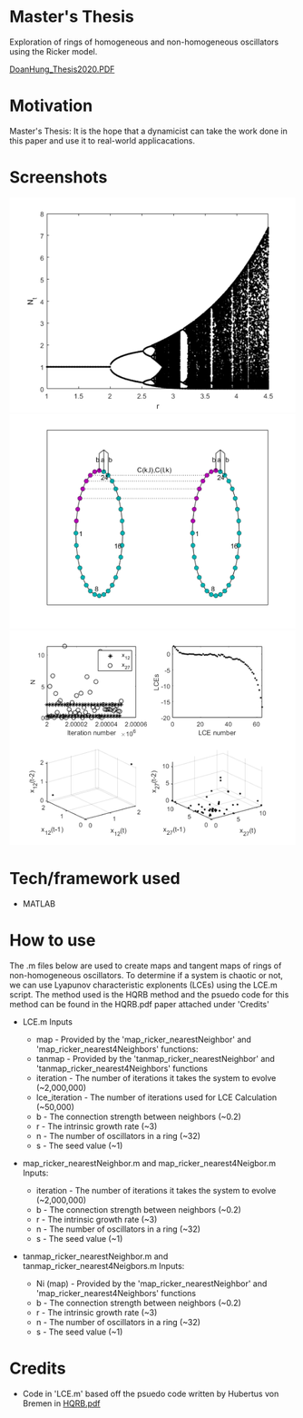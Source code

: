 # Master's Thesis
Exploration of rings of homogeneous and non-homogeneous oscillators using the Ricker model. 

<a href="DoanHung_Thesis2020.pdf" target="_blank">DoanHung_Thesis2020.PDF</a>

# Motivation
Master's Thesis: It is the hope that a dynamicist can take the work done in this paper and use it to real-world applicacations.

# Screenshots
![Alt text](ricker.png?raw=true "The Ricker Model")
![Alt text](coupled_rings_case1.png?raw=true "coupled_rings_case1")
![Alt text](case_1.png?raw=true "case_1")

# Tech/framework used
- MATLAB

# How to use
The .m files below are used to create maps and tangent maps of rings of non-homogeneous oscillators.  To determine if a system is chaotic or not, we can use Lyapunov characteristic explonents (LCEs) using the LCE.m script.  The method used is the HQRB method and the psuedo code for this method can be found in the HQRB.pdf paper attached under 'Credits'

- LCE.m Inputs
  - map - Provided by the 'map_ricker_nearestNeighbor' and 'map_ricker_nearest4Neighbors' functions:
  - tanmap - Provided by the 'tanmap_ricker_nearestNeighbor' and 'tanmap_ricker_nearest4Neighbors' functions
  - iteration - The number of iterations it takes the system to evolve (~2,000,000)
  - lce_iteration - The number of iterations used for LCE Calculation (~50,000)
  - b - The connection strength between neighbors (~0.2)
  - r - The intrinsic growth rate (~3)
  - n - The number of oscillators in a ring (~32)
  - s - The seed value (~1)
  
- map_ricker_nearestNeighbor.m and map_ricker_nearest4Neigbor.m Inputs:
  - iteration - The number of iterations it takes the system to evolve (~2,000,000)
  - b - The connection strength between neighbors (~0.2)
  - r - The intrinsic growth rate (~3)
  - n - The number of oscillators in a ring (~32)
  - s - The seed value (~1)
  
- tanmap_ricker_nearestNeighbor.m and tanmap_ricker_nearest4Neigbors.m Inputs:
  - Ni (map) - Provided by the 'map_ricker_nearestNeighbor' and 'map_ricker_nearest4Neighbors' functions
  - b - The connection strength between neighbors (~0.2)
  - r - The intrinsic growth rate (~3)
  - n - The number of oscillators in a ring (~32)
  - s - The seed value (~1)
  
 # Credits
 - Code in 'LCE.m' based off the psuedo code written by Hubertus von Bremen in <a href="HQRB_paper.pdf" target="_blank">HQRB.pdf</a>
  
 
